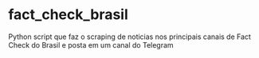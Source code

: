 # fact_check_brasil
Python script que faz o scraping de noticias nos principais canais de Fact Check do Brasil e posta em um canal do Telegram
